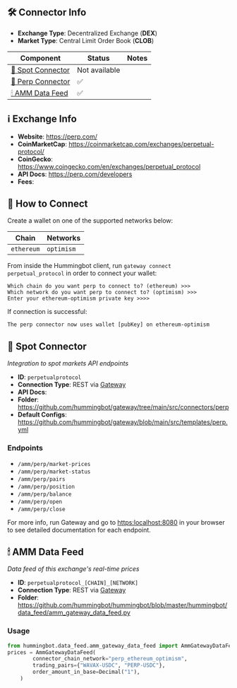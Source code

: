 ## 🛠 Connector Info

- **Exchange Type**: Decentralized Exchange (**DEX**)
- **Market Type**: Central Limit Order Book (**CLOB**)

| Component | Status | Notes | 
| --------- | ------ | ----- |
| [🔀 Spot Connector](#spot-connector) | Not available |
| [🔀 Perp Connector](#perp-connector) | ✅
| [🕯 AMM Data Feed](#amm-data-feed) | ✅ | 

## ℹ️ Exchange Info

- **Website**: <https://perp.com/>
- **CoinMarketCap**: <https://coinmarketcap.com/exchanges/perpetual-protocol/>
- **CoinGecko**: <https://www.coingecko.com/en/exchanges/perpetual_protocol>
- **API Docs**: <https://perp.com/developers>
- **Fees**: 

## 🔑 How to Connect

Create a wallet on one of the supported networks below:

| Chain | Networks | 
| ----- | -------- |
| `ethereum` | `optimism`

From inside the Hummingbot client, run `gateway connect perpetual_protocol` in order to connect your wallet:

```
Which chain do you want perp to connect to? (ethereum) >>>
Which network do you want perp to connect to? (optimism) >>>
Enter your ethereum-optimism private key >>>>
```

If connection is successful:
```
The perp connector now uses wallet [pubKey] on ethereum-optimism
```


## 🔀 Spot Connector
*Integration to spot markets API endpoints*

- **ID**: `perpetualprotocol`
- **Connection Type**: REST via [Gateway](/gateway)
- **API Docs**: 
- **Folder**: <https://github.com/hummingbot/gateway/tree/main/src/connectors/perp>
- **Default Configs**: <https://github.com/hummingbot/gateway/blob/main/src/templates/perp.yml>

### Endpoints

- `/amm/perp/market-prices`
- `/amm/perp/market-status`
- `/amm/perp/pairs`
- `/amm/perp/position`
- `/amm/perp/balance`
- `/amm/perp/open`
- `/amm/perp/close`

For more info, run Gateway and go to <https:localhost:8080> in your browser to see detailed documentation for each endpoint.

## 🕯 AMM Data Feed
*Data feed of this exchange's real-time prices*

- **ID**: `perpetualprotocol_[CHAIN]_[NETWORK]`
- **Connection Type**: REST via [Gateway](/gateway)
- **Folder**: <https://github.com/hummingbot/hummingbot/blob/master/hummingbot/data_feed/amm_gateway_data_feed.py>

### Usage

```python
from hummingbot.data_feed.amm_gateway_data_feed import AmmGatewayDataFeed
prices = AmmGatewayDataFeed(
        connector_chain_network="perp_ethereum_optimism",
        trading_pairs={"WAVAX-USDC", "PERP-USDC"},
        order_amount_in_base=Decimal("1"),
    )
```